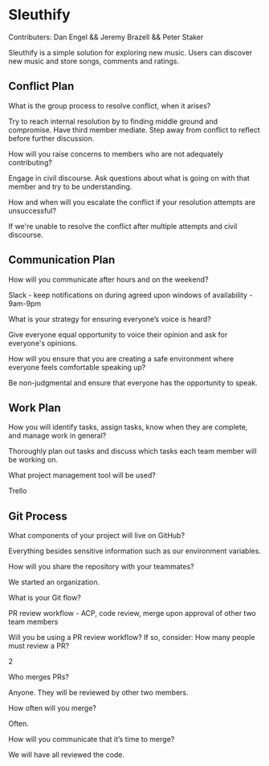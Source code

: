 # Sleuthify

Contributers: Dan Engel && Jeremy Brazell && Peter Staker

Sleuthify is a simple solution for exploring new music. Users can discover new music and store songs, comments and ratings.

## Conflict Plan

What is the group process to resolve conflict, when it arises?

Try to reach internal resolution by to finding middle ground and compromise. Have third member mediate. Step away from conflict to reflect before further discussion.

How will you raise concerns to members who are not adequately contributing?

Engage in civil discourse. Ask questions about what is going on with that member and try to be understanding.

How and when will you escalate the conflict if your resolution attempts are unsuccessful?

If we're unable to resolve the conflict after multiple attempts and civil discourse.

## Communication Plan

How will you communicate after hours and on the weekend?

Slack - keep notifications on during agreed upon windows of availability - 9am-9pm

What is your strategy for ensuring everyone’s voice is heard?

Give everyone equal opportunity to voice their opinion and ask for everyone's opinions.

How will you ensure that you are creating a safe environment where everyone feels comfortable speaking up?

Be non-judgmental and ensure that everyone has the opportunity to speak.

## Work Plan

How you will identify tasks, assign tasks, know when they are complete, and manage work in general?

Thoroughly plan out tasks and discuss which tasks each team member will be working on.

What project management tool will be used?

Trello

## Git Process

What components of your project will live on GitHub?

Everything besides sensitive information such as our environment variables.

How will you share the repository with your teammates?

We started an organization.

What is your Git flow?

PR review workflow - ACP, code review, merge upon approval of other two team members

Will you be using a PR review workflow? If so, consider:
How many people must review a PR?

2

Who merges PRs?

Anyone. They will be reviewed by other two members.

How often will you merge?

Often.

How will you communicate that it’s time to merge?

We will have all reviewed the code.
